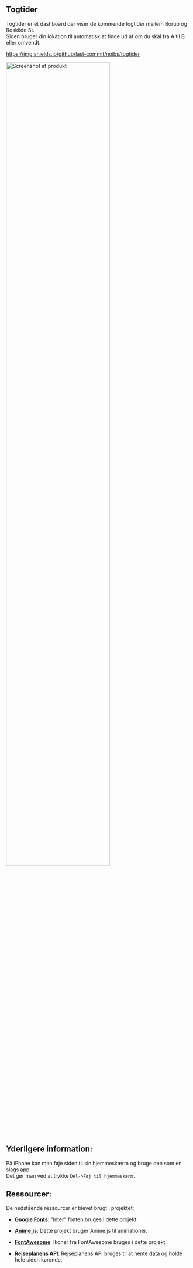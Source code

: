 ## Togtider
Togtider er et dashboard der viser de kommende togtider mellem Borup og Roskilde St. <br>
Siden bruger din lokation til automatisk at finde ud af om du skal fra A til B eller omvendt. <br>

https://img.shields.io/github/last-commit/noibs/togtider

<img alt="Screenshot af produkt" src="https://pub-174a4ec271f644a082366cbeae208cbd.r2.dev/screenshot.png" width="75%" height="75%">

## Yderligere information:
På iPhone kan man føje siden til sin hjemmeskærm og bruge den som en slags app. <br>
Det gør man ved at trykke `Del->Føj til hjemmeskærm.`

## Ressourcer:

De nedstående ressourcer er blevet brugt i projektet:

- [**Google Fonts**](https://fonts.google.com/specimen/Inter): "Inter" fonten bruges i dette projekt.

- [**Anime.js**](https://animejs.com/): Dette projekt bruger Anime.js til animationer.

- [**FontAwesome**](https://fontawesome.com/): Ikoner fra FontAwesome bruges i dette projekt.

- [**Rejseplanens API**](https://help.rejseplanen.dk/hc/da/articles/214174465-Rejseplanens-API): Rejseplanens API bruges til at hente data og holde hele siden kørende.






